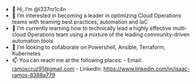 - 👋 Hi, I’m @l337nr1c4n
- 👀 I’m interested in becoming a leader in optimizing Cloud Operations teams with teaming best practices, automation and IaC
- 🌱 I’m currently learning how to technically lead a highly effective multi-cloud Operations team using a mixture of the leading community-driven automation tools
- 💞️ I’m looking to collaborate on Powershell, Ansible, Terraform, Kubernetes
- 📫 You can reach me at the following places:
          -  Email: ramoscruz91@gmail.com
          -  LinkedIn: https://www.linkedin.com/in/isaac-ramos-8388a779

<!---
l337nr1c4n/l337nr1c4n is a ✨ special ✨ repository because its `README.md` (this file) appears on your GitHub profile.
You can click the Preview link to take a look at your changes.
--->
